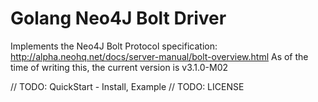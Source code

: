 # Golang Neo4J Bolt Driver

Implements the Neo4J Bolt Protocol specification: http://alpha.neohq.net/docs/server-manual/bolt-overview.html
As of the time of writing this, the current version is v3.1.0-M02

// TODO: QuickStart - Install, Example
// TODO: LICENSE
